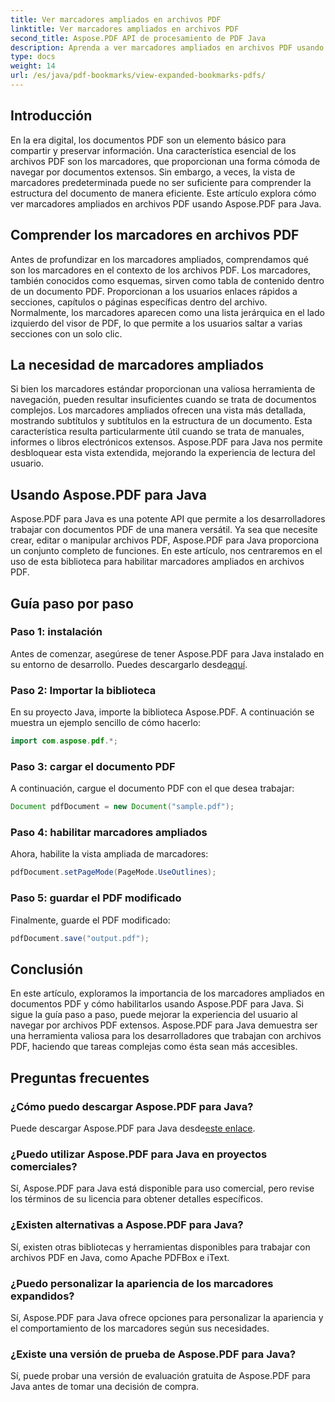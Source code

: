 ```yaml
---
title: Ver marcadores ampliados en archivos PDF
linktitle: Ver marcadores ampliados en archivos PDF
second_title: Aspose.PDF API de procesamiento de PDF Java
description: Aprenda a ver marcadores ampliados en archivos PDF usando Aspose.PDF para Java. Mejore la navegación de documentos con guía paso a paso.
type: docs
weight: 14
url: /es/java/pdf-bookmarks/view-expanded-bookmarks-pdfs/
---
```


## Introducción

En la era digital, los documentos PDF son un elemento básico para compartir y preservar información. Una característica esencial de los archivos PDF son los marcadores, que proporcionan una forma cómoda de navegar por documentos extensos. Sin embargo, a veces, la vista de marcadores predeterminada puede no ser suficiente para comprender la estructura del documento de manera eficiente. Este artículo explora cómo ver marcadores ampliados en archivos PDF usando Aspose.PDF para Java.

## Comprender los marcadores en archivos PDF

Antes de profundizar en los marcadores ampliados, comprendamos qué son los marcadores en el contexto de los archivos PDF. Los marcadores, también conocidos como esquemas, sirven como tabla de contenido dentro de un documento PDF. Proporcionan a los usuarios enlaces rápidos a secciones, capítulos o páginas específicas dentro del archivo. Normalmente, los marcadores aparecen como una lista jerárquica en el lado izquierdo del visor de PDF, lo que permite a los usuarios saltar a varias secciones con un solo clic.

## La necesidad de marcadores ampliados

Si bien los marcadores estándar proporcionan una valiosa herramienta de navegación, pueden resultar insuficientes cuando se trata de documentos complejos. Los marcadores ampliados ofrecen una vista más detallada, mostrando subtítulos y subtítulos en la estructura de un documento. Esta característica resulta particularmente útil cuando se trata de manuales, informes o libros electrónicos extensos. Aspose.PDF para Java nos permite desbloquear esta vista extendida, mejorando la experiencia de lectura del usuario.

## Usando Aspose.PDF para Java

Aspose.PDF para Java es una potente API que permite a los desarrolladores trabajar con documentos PDF de una manera versátil. Ya sea que necesite crear, editar o manipular archivos PDF, Aspose.PDF para Java proporciona un conjunto completo de funciones. En este artículo, nos centraremos en el uso de esta biblioteca para habilitar marcadores ampliados en archivos PDF.

## Guía paso por paso

### Paso 1: instalación
 Antes de comenzar, asegúrese de tener Aspose.PDF para Java instalado en su entorno de desarrollo. Puedes descargarlo desde[aquí](https://releases.aspose.com/pdf/java/).

### Paso 2: Importar la biblioteca
En su proyecto Java, importe la biblioteca Aspose.PDF. A continuación se muestra un ejemplo sencillo de cómo hacerlo:

```java
import com.aspose.pdf.*;
```

### Paso 3: cargar el documento PDF
A continuación, cargue el documento PDF con el que desea trabajar:

```java
Document pdfDocument = new Document("sample.pdf");
```

### Paso 4: habilitar marcadores ampliados
Ahora, habilite la vista ampliada de marcadores:

```java
pdfDocument.setPageMode(PageMode.UseOutlines);
```

### Paso 5: guardar el PDF modificado
Finalmente, guarde el PDF modificado:

```java
pdfDocument.save("output.pdf");
```

## Conclusión

En este artículo, exploramos la importancia de los marcadores ampliados en documentos PDF y cómo habilitarlos usando Aspose.PDF para Java. Si sigue la guía paso a paso, puede mejorar la experiencia del usuario al navegar por archivos PDF extensos. Aspose.PDF para Java demuestra ser una herramienta valiosa para los desarrolladores que trabajan con archivos PDF, haciendo que tareas complejas como ésta sean más accesibles.

## Preguntas frecuentes

### ¿Cómo puedo descargar Aspose.PDF para Java?

 Puede descargar Aspose.PDF para Java desde[este enlace](https://releases.aspose.com/pdf/java/).

### ¿Puedo utilizar Aspose.PDF para Java en proyectos comerciales?

Sí, Aspose.PDF para Java está disponible para uso comercial, pero revise los términos de su licencia para obtener detalles específicos.

### ¿Existen alternativas a Aspose.PDF para Java?

Sí, existen otras bibliotecas y herramientas disponibles para trabajar con archivos PDF en Java, como Apache PDFBox e iText.

### ¿Puedo personalizar la apariencia de los marcadores expandidos?

Sí, Aspose.PDF para Java ofrece opciones para personalizar la apariencia y el comportamiento de los marcadores según sus necesidades.

### ¿Existe una versión de prueba de Aspose.PDF para Java?

Sí, puede probar una versión de evaluación gratuita de Aspose.PDF para Java antes de tomar una decisión de compra.